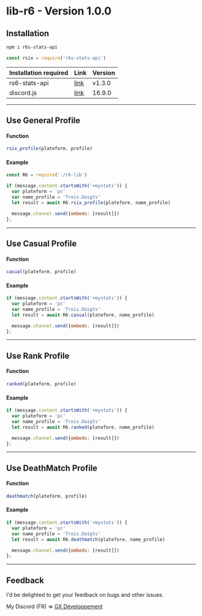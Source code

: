 # lib-r6 - Version 1.0.0

## Installation
```sh
npm i r6s-stats-api
```
```js
const rsix = require('r6s-stats-api')
```
| Installation required | Link | Version |
| ------ | ------ | ------ |
| rs6-stats-api | [link](https://github.com/hmes98318/r6s-stats-api) | v1.3.0 |
| discord.js | [link](https://discord.js.org/#/) | 16.9.0 |

---

## Use General Profile 
#### Function
```js
rsix_profile(plateform, profile) 
```

#### Example
```js
const R6 = require('./r6-lib')

if (message.content.startsWith('+mystats')) {
  var plateform = 'pc'
  var name_profile = 'Trois.Doigts'
  let result = await R6.rsix_profile(platefore, name_profile)

  message.channel.send({embeds: [result]})
};
```

---

## Use Casual Profile
#### Function
```js
casual(plateform, profile)
```

#### Example
```js
if (message.content.startsWith('+mystats')) {
  var plateform = 'pc'
  var name_profile = 'Trois.Doigts'
  let result = await R6.casual(platefore, name_profile)

  message.channel.send({embeds: [result]})
};
```

---

## Use Rank Profile
#### Function
```js
ranked(plateform, profile)
```

#### Example
```js
if (message.content.startsWith('+mystats')) {
  var plateform = 'pc'
  var name_profile = 'Trois.Doigts'
  let result = await R6.ranked(platefore, name_profile)

  message.channel.send({embeds: [result]})
};
```

---

## Use DeathMatch Profile
#### Function
```js
deathmatch(plateform, profile)
```

#### Example
```js
if (message.content.startsWith('+mystats')) {
  var plateform = 'pc'
  var name_profile = 'Trois.Doigts'
  let result = await R6.deathmatch(platefore, name_profile)

  message.channel.send({embeds: [result]})
};
```

---

## Feedback

<p>I'd be delighted to get your feedback on bugs and other issues.</p>
My Discord (FR) => <a href='https://discord.com/invite/gxdev' type='button'>GX Développement</a>
